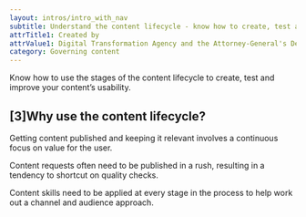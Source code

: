 ```yaml
---
layout: intros/intro_with_nav
subtitle: Understand the content lifecycle - know how to create, test and improve content
attrTitle1: Created by
attrValue1: Digital Transformation Agency and the Attorney-General's Department
category: Governing content
---
```


Know how to use the stages of the content lifecycle to create, test and improve your content’s usability.

## [3]Why use the content lifecycle?  
Getting content published and keeping it relevant involves a continuous focus on value for the user.

Content requests often need to be published in a rush, resulting in a tendency to shortcut on quality checks.

Content skills need to be applied at every stage in the process to help work out a channel and audience approach.
